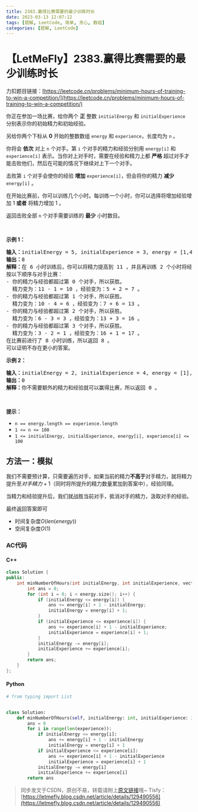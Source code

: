 ```yaml
---
title: 2383.赢得比赛需要的最少训练时长
date: 2023-03-13 12:07:12
tags: [题解, LeetCode, 简单, 贪心, 数组]
categories: [题解, LeetCode]
---
```


# 【LetMeFly】2383.赢得比赛需要的最少训练时长

力扣题目链接：[https://leetcode.cn/problems/minimum-hours-of-training-to-win-a-competition/](https://leetcode.cn/problems/minimum-hours-of-training-to-win-a-competition/)

<p>你正在参加一场比赛，给你两个 <strong>正</strong> 整数 <code>initialEnergy</code> 和 <code>initialExperience</code> 分别表示你的初始精力和初始经验。</p>

<p>另给你两个下标从 <strong>0</strong> 开始的整数数组 <code>energy</code> 和 <code>experience</code>，长度均为 <code>n</code> 。</p>

<p>你将会 <strong>依次</strong> 对上 <code>n</code> 个对手。第 <code>i</code> 个对手的精力和经验分别用 <code>energy[i]</code> 和 <code>experience[i]</code> 表示。当你对上对手时，需要在经验和精力上都 <strong>严格</strong> 超过对手才能击败他们，然后在可能的情况下继续对上下一个对手。</p>

<p>击败第 <code>i</code> 个对手会使你的经验 <strong>增加</strong> <code>experience[i]</code>，但会将你的精力 <strong>减少</strong>&nbsp; <code>energy[i]</code> 。</p>

<p>在开始比赛前，你可以训练几个小时。每训练一个小时，你可以选择将增加经验增加 1 <strong>或者</strong> 将精力增加 1 。</p>

<p>返回击败全部 <code>n</code> 个对手需要训练的 <strong>最少</strong> 小时数目。</p>

<p>&nbsp;</p>

<p><strong>示例 1：</strong></p>

<pre><strong>输入：</strong>initialEnergy = 5, initialExperience = 3, energy = [1,4,3,2], experience = [2,6,3,1]
<strong>输出：</strong>8
<strong>解释：</strong>在 6 小时训练后，你可以将精力提高到 11 ，并且再训练 2 个小时将经验提高到 5 。
按以下顺序与对手比赛：
- 你的精力与经验都超过第 0 个对手，所以获胜。
  精力变为：11 - 1 = 10 ，经验变为：5 + 2 = 7 。
- 你的精力与经验都超过第 1 个对手，所以获胜。
  精力变为：10 - 4 = 6 ，经验变为：7 + 6 = 13 。
- 你的精力与经验都超过第 2 个对手，所以获胜。
  精力变为：6 - 3 = 3 ，经验变为：13 + 3 = 16 。
- 你的精力与经验都超过第 3 个对手，所以获胜。
  精力变为：3 - 2 = 1 ，经验变为：16 + 1 = 17 。
在比赛前进行了 8 小时训练，所以返回 8 。
可以证明不存在更小的答案。
</pre>

<p><strong>示例 2：</strong></p>

<pre><strong>输入：</strong>initialEnergy = 2, initialExperience = 4, energy = [1], experience = [3]
<strong>输出：</strong>0
<strong>解释：</strong>你不需要额外的精力和经验就可以赢得比赛，所以返回 0 。
</pre>

<p>&nbsp;</p>

<p><strong>提示：</strong></p>

<ul>
	<li><code>n == energy.length == experience.length</code></li>
	<li><code>1 &lt;= n &lt;= 100</code></li>
	<li><code>1 &lt;= initialEnergy, initialExperience, energy[i], experience[i] &lt;= 100</code></li>
</ul>


    
## 方法一：模拟

我们不需要预计算，只需要遍历对手，如果当前的精力**不高于**对手精力，就将精力提升至$对手精力+1$（同时将所提升的精力数量累加到答案中），经验同理。

当精力和经验提升后，我们就战胜当前对手，抵消对手的精力，汲取对手的经验。

最终返回答案即可

+ 时间复杂度$O(len(energy))$
+ 空间复杂度$O(1)$

### AC代码

#### C++

```cpp
class Solution {
public:
    int minNumberOfHours(int initialEnergy, int initialExperience, vector<int>& energy, vector<int>& experience) {
        int ans = 0;
        for (int i = 0; i < energy.size(); i++) {
            if (initialEnergy <= energy[i]) {
                ans += energy[i] + 1 - initialEnergy;
                initialEnergy = energy[i] + 1;
            }
            if (initialExperience <= experience[i]) {
                ans += experience[i] + 1 - initialExperience;
                initialExperience = experience[i] + 1;
            }
            initialEnergy -= energy[i];
            initialExperience += experience[i];
        }
        return ans;
    }
};
```

#### Python

```python
# from typing import List


class Solution:
    def minNumberOfHours(self, initialEnergy: int, initialExperience: int, energy: List[int], experience: List[int]) -> int:
        ans = 0
        for i in range(len(experience)):
            if initialEnergy <= energy[i]:
                ans += energy[i] + 1 - initialEnergy
                initialEnergy = energy[i] + 1
            if initialExperience <= experience[i]:
                ans += experience[i] + 1 - initialExperience
                initialExperience = experience[i] + 1
            initialEnergy -= energy[i]
            initialExperience += experience[i]
        return ans
```

> 同步发文于CSDN，原创不易，转载请附上[原文链接](https://blog.letmefly.xyz/2023/03/13/LeetCode%202383.%E8%B5%A2%E5%BE%97%E6%AF%94%E8%B5%9B%E9%9C%80%E8%A6%81%E7%9A%84%E6%9C%80%E5%B0%91%E8%AE%AD%E7%BB%83%E6%97%B6%E9%95%BF/)哦~
> Tisfy：[https://letmefly.blog.csdn.net/article/details/129490556](https://letmefly.blog.csdn.net/article/details/129490556)
